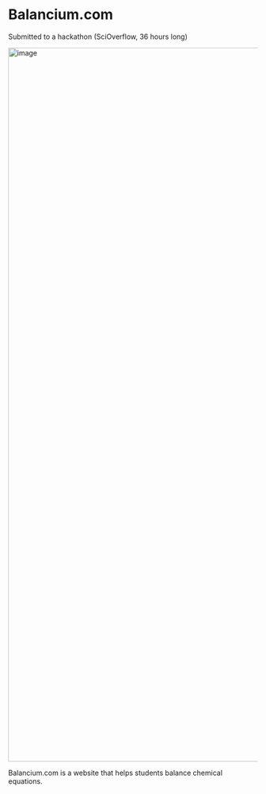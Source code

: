 # Balancium.com
Submitted to a hackathon (SciOverflow, 36 hours long)

<img width="1440" alt="image" src="https://github.com/EnochHe1/Balancium/assets/133233938/156d0e19-c95f-4007-a611-6ae3e3cc55a3">

Balancium.com is a website that helps students balance chemical equations. 
